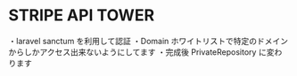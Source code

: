 # STRIPE API TOWER

・laravel sanctum を利用して認証
・Domain ホワイトリストで特定のドメインからしかアクセス出来ないようにしてます
・完成後 PrivateRepository に変わります
